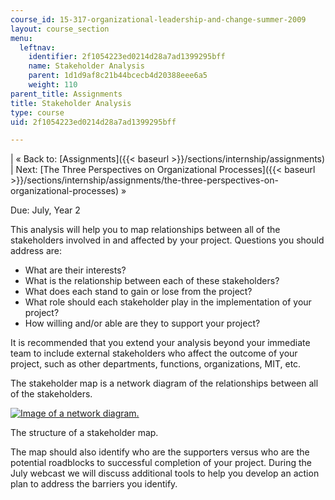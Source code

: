 ```yaml
---
course_id: 15-317-organizational-leadership-and-change-summer-2009
layout: course_section
menu:
  leftnav:
    identifier: 2f1054223ed0214d28a7ad1399295bff
    name: Stakeholder Analysis
    parent: 1d1d9af8c21b44bcecb4d20388eee6a5
    weight: 110
parent_title: Assignments
title: Stakeholder Analysis
type: course
uid: 2f1054223ed0214d28a7ad1399295bff

---
```


| « Back to: [Assignments]({{< baseurl >}}/sections/internship/assignments) | Next: [The Three Perspectives on Organizational Processes]({{< baseurl >}}/sections/internship/assignments/the-three-perspectives-on-organizational-processes) » 

Due: July, Year 2

This analysis will help you to map relationships between all of the stakeholders involved in and affected by your project. Questions you should address are:

*   What are their interests?
*   What is the relationship between each of these stakeholders?
*   What does each stand to gain or lose from the project?
*   What role should each stakeholder play in the implementation of your project?
*   How willing and/or able are they to support your project?

It is recommended that you extend your analysis beyond your immediate team to include external stakeholders who affect the outcome of your project, such as other departments, functions, organizations, MIT, etc.

The stakeholder map is a network diagram of the relationships between all of the stakeholders.

[![Image of a network diagram.](/coursemedia/15-317-organizational-leadership-and-change-summer-2009/f5af3d2c3188475f5ab02da69bea3cd9_assn01.jpg)](/coursemedia/15-317-organizational-leadership-and-change-summer-2009/f5af3d2c3188475f5ab02da69bea3cd9_assn01.jpg)

The structure of a stakeholder map.

The map should also identify who are the supporters versus who are the potential roadblocks to successful completion of your project. During the July webcast we will discuss additional tools to help you develop an action plan to address the barriers you identify.